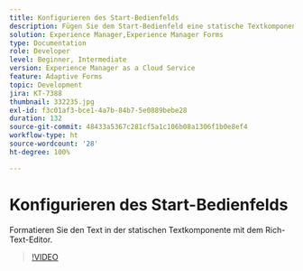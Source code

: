 ```yaml
---
title: Konfigurieren des Start-Bedienfelds
description: Fügen Sie dem Start-Bedienfeld eine statische Textkomponente hinzu.
solution: Experience Manager,Experience Manager Forms
type: Documentation
role: Developer
level: Beginner, Intermediate
version: Experience Manager as a Cloud Service
feature: Adaptive Forms
topic: Development
jira: KT-7388
thumbnail: 332235.jpg
exl-id: f3c01af3-bce1-4a7b-84b7-5e0889bebe28
duration: 132
source-git-commit: 48433a5367c281cf5a1c106b08a1306f1b0e8ef4
workflow-type: ht
source-wordcount: '28'
ht-degree: 100%

---
```


# Konfigurieren des Start-Bedienfelds

Formatieren Sie den Text in der statischen Textkomponente mit dem Rich-Text-Editor.

>[!VIDEO](https://video.tv.adobe.com/v/332235?quality=12&learn=on)
